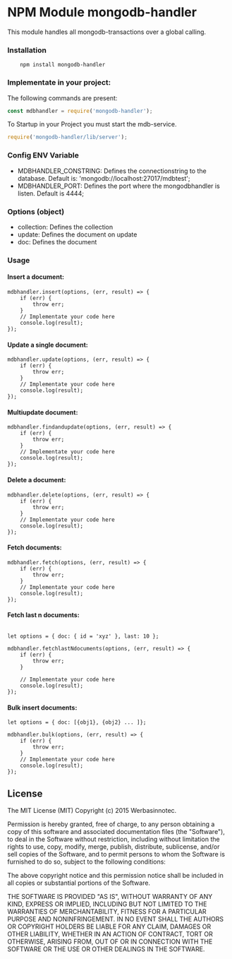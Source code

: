 # NPM Module mongodb-handler

This module handles all mongodb-transactions over a global calling.

### Installation

        npm install mongodb-handler

### Implementate in your project:

The following commands are present:

```javascript
const mdbhandler = require('mongodb-handler');
```

To Startup in your Project you must start the mdb-service.

```javascript
require('mongodb-handler/lib/server');
```

### Config ENV Variable
- MDBHANDLER_CONSTRING: Defines the connectionstring to the database. Default is: 'mongodb://localhost:27017/mdbtest';
- MDBHANDLER_PORT: Defines the port where the mongodbhandler is listen. Default is 4444;

### Options (object)
-   collection: Defines the collection
-   update: Defines the document on update
-   doc: Defines the document

### Usage

#### Insert a document:

```javscript
mdbhandler.insert(options, (err, result) => {
    if (err) {
        throw err;
    }
    // Implementate your code here
    console.log(result);
});
```

#### Update a single document:

```javscript
mdbhandler.update(options, (err, result) => {
    if (err) {
        throw err;
    }
    // Implementate your code here
    console.log(result);
});
```

#### Multiupdate document:

```javscript
mdbhandler.findandupdate(options, (err, result) => {
    if (err) {
        throw err;
    }
    // Implementate your code here
    console.log(result);
});
```

#### Delete a document:

```javscript
mdbhandler.delete(options, (err, result) => {
    if (err) {
        throw err;
    }
    // Implementate your code here
    console.log(result);
});
```

#### Fetch documents:

```javscript
mdbhandler.fetch(options, (err, result) => {
    if (err) {
        throw err;
    }
    // Implementate your code here
    console.log(result);
});
```

#### Fetch last n documents:

```javscript

let options = { doc: { id = 'xyz' }, last: 10 };

mdbhandler.fetchlastNdocuments(options, (err, result) => {
    if (err) {
        throw err;
    }

    // Implementate your code here
    console.log(result);
});
```

#### Bulk insert documents:

```javscript
let options = { doc: [{obj1}, {obj2} ... ]};

mdbhandler.bulk(options, (err, result) => {
    if (err) {
        throw err;
    }
    // Implementate your code here
    console.log(result);
});
```

## License

The MIT License (MIT)
Copyright (c) 2015 Werbasinnotec.

Permission is hereby granted, free of charge, to any person obtaining a copy of this software and associated documentation files (the "Software"), to deal in the Software without restriction, including without limitation the rights to use, copy, modify, merge, publish, distribute, sublicense, and/or sell copies of the Software, and to permit persons to whom the Software is furnished to do so, subject to the following conditions:

The above copyright notice and this permission notice shall be included in all copies or substantial portions of the Software.

THE SOFTWARE IS PROVIDED "AS IS", WITHOUT WARRANTY OF ANY KIND, EXPRESS OR IMPLIED, INCLUDING BUT NOT LIMITED TO THE WARRANTIES OF MERCHANTABILITY, FITNESS FOR A PARTICULAR PURPOSE AND NONINFRINGEMENT. IN NO EVENT SHALL THE AUTHORS OR COPYRIGHT HOLDERS BE LIABLE FOR ANY CLAIM, DAMAGES OR OTHER LIABILITY, WHETHER IN AN ACTION OF CONTRACT, TORT OR OTHERWISE, ARISING FROM, OUT OF OR IN CONNECTION WITH THE SOFTWARE OR THE USE OR OTHER DEALINGS IN THE SOFTWARE.
